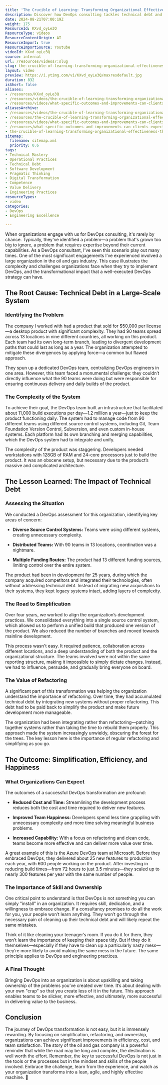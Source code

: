 ```yaml
---
title: 'The Crucible of Learning: Transforming Organizational Effectiveness Through DevOps'
description: Discover how DevOps consulting tackles technical debt and complex architectures, leading to improved efficiency and streamlined integration for clients.
date: 2024-08-21T07:00:19Z
weight: 175
ResourceId: KXvd_oyLe3Q
ResourceType: videos
ResourceContentOrigin: AI
ResourceImport: true
ResourceImportSource: Youtube
videoId: KXvd_oyLe3Q
source: internal
url: /resources/videos/:slug
slug: the-crucible-of-learning-transforming-organizational-effectiveness-through-devops
layout: video
preview: https://i.ytimg.com/vi/KXvd_oyLe3Q/maxresdefault.jpg
duration: 832
isShort: false
aliases:
- /resources/KXvd_oyLe3Q
- /resources/videos/the-crucible-of-learning-transforming-organizational-effectiveness-through-devops
- /resources/videos/what-specific-outcomes-and-improvements-can-clients-expect-when-they-engage-with-your-devops-service
aliasesArchive:
- /resources/videos/the-crucible-of-learning-transforming-organizational-effectiveness-through-devops
- /resources/the-crucible-of-learning-transforming-organizational-effectiveness-through-devops
- /resources/videos/what-specific-outcomes-and-improvements-can-clients-expect-when-they-engage-with-your-devops-service
- /resources/what-specific-outcomes-and-improvements-can-clients-expect-when-they-engage-with-your-devops-service
- the-crucible-of-learning-transforming-organizational-effectiveness-through-devops
sitemap:
  filename: sitemap.xml
  priority: 0.6
tags:
- Technical Mastery
- Operational Practices
- Technical Debt
- Software Development
- Pragmatic Thinking
- Digital Transformation
- Competence
- Value Delivery
- Engineering Practices
resourceTypes:
- video
categories:
- DevOps
- Engineering Excellence

---
```

When organizations engage with us for DevOps consulting, it's rarely by chance. Typically, they've identified a problem—a problem that's grown too big to ignore, a problem that requires expertise beyond their current capabilities. As a DevOps consultant, I’ve seen this scenario play out many times. One of the most significant engagements I’ve experienced involved a large organization in the oil and gas industry. This case illustrates the complexity and challenges organizations face when they try to implement DevOps, and the transformational impact that a well-executed DevOps strategy can have.

## **The Root Cause: Technical Debt in a Large-Scale System**

### **Identifying the Problem**

The company I worked with had a product that sold for $50,000 per license—a desktop product with significant complexity. They had 90 teams spread across 13 locations in nine different countries, all working on this product. Each team had its own long-term branch, leading to divergent development paths that could last as long as a year. The organization attempted to mitigate these divergences by applying force—a common but flawed approach.

They spun up a dedicated DevOps team, centralizing DevOps engineers in one area. However, this team faced a monumental challenge: they couldn’t directly influence what the 90 teams were doing but were responsible for ensuring continuous delivery and daily builds of the product.

### **The Complexity of the System**

To achieve their goal, the DevOps team built an infrastructure that facilitated about 11,000 build executions per day—1.2 million a year—just to keep the product functioning daily. The system had to manage code from 90 different teams using different source control systems, including Git, Team Foundation Version Control, Subversion, and even custom in-house systems. Each platform had its own branching and merging capabilities, which the DevOps system had to integrate and unify.

The complexity of the product was staggering. Developers needed workstations with 128GB of RAM and 24-core processors just to build the product. It was an obscene setup, but necessary due to the product’s massive and complicated architecture.

## **The Lesson Learned: The Impact of Technical Debt**

### **Assessing the Situation**

We conducted a DevOps assessment for this organization, identifying key areas of concern:

- **Diverse Source Control Systems:** Teams were using different systems, creating unnecessary complexity.

- **Distributed Teams:** With 90 teams in 13 locations, coordination was a nightmare.

- **Multiple Funding Routes:** The product had 13 different funding sources, limiting control over the entire system.

The product had been in development for 25 years, during which the company acquired competitors and integrated their technologies, often without addressing technical debt. Instead of migrating new acquisitions to their systems, they kept legacy systems intact, adding layers of complexity.

### **The Road to Simplification**

Over four years, we worked to align the organization’s development practices. We consolidated everything into a single source control system, which allowed us to perform a unified build that produced one version of the product. We also reduced the number of branches and moved towards mainline development.

This process wasn't easy. It required patience, collaboration across different locations, and a deep understanding of both the product and the organizational structure. The teams involved were not within the same reporting structure, making it impossible to simply dictate changes. Instead, we had to influence, persuade, and gradually bring everyone on board.

### **The Value of Refactoring**

A significant part of this transformation was helping the organization understand the importance of refactoring. Over time, they had accumulated technical debt by integrating new systems without proper refactoring. This debt had to be paid back to simplify the product and make future development more manageable.

The organization had been integrating rather than refactoring—patching together systems rather than taking the time to rebuild them properly. This approach made the system increasingly unwieldy, obscuring the forest for the trees. The key lesson here is the importance of regular refactoring and simplifying as you go.

## **The Outcome: Simplification, Efficiency, and Happiness**

### **What Organizations Can Expect**

The outcomes of a successful DevOps transformation are profound:

- **Reduced Cost and Time:** Streamlining the development process reduces both the cost and time required to deliver new features.

- **Improved Team Happiness:** Developers spend less time grappling with unnecessary complexity and more time solving meaningful business problems.

- **Increased Capability:** With a focus on refactoring and clean code, teams become more effective and can deliver more value over time.

A great example of this is the Azure DevOps team at Microsoft. Before they embraced DevOps, they delivered about 25 new features to production each year, with 600 people working on the product. After investing in reducing build times—from 72 hours to just 3.5 minutes—they scaled up to nearly 300 features per year with the same number of people.

### **The Importance of Skill and Ownership**

One critical point to understand is that DevOps is not something you can simply "install" in an organization. It requires skill, dedication, and a willingness to embrace change. If a consultancy promises to do all the work for you, your people won’t learn anything. They won’t go through the necessary pain of cleaning up their technical debt and will likely repeat the same mistakes.

Think of it like cleaning your teenager’s room. If you do it for them, they won’t learn the importance of keeping their space tidy. But if they do it themselves—especially if they have to clean up a particularly nasty mess—they’re more likely to avoid making the same mess in the future. The same principle applies to DevOps and engineering practices.

### **A Final Thought**

Bringing DevOps into an organization is about upskilling and taking ownership of the problems you’ve created over time. It’s about dealing with your own "crap" so that you create less of it in the future. This approach enables teams to be slicker, more effective, and ultimately, more successful in delivering value to the business.

## **Conclusion**

The journey of DevOps transformation is not easy, but it is immensely rewarding. By focusing on simplification, refactoring, and ownership, organizations can achieve significant improvements in efficiency, cost, and team satisfaction. The story of the oil and gas company is a powerful reminder that while the road may be long and complex, the destination is well worth the effort. Remember, the key to successful DevOps is not just in the tools or the processes but in the mindset and skills of the people involved. Embrace the challenge, learn from the experience, and watch as your organization transforms into a lean, agile, and highly effective machine. 🚀
